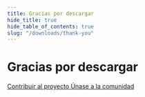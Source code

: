 ```yaml
---
title: Gracias por descargar
hide_title: true
hide_table_of_contents: true
slug: "/downloads/thank-you"
---
```


<div className="text-center margin-top--xl">

# Gracias por descargar

<div className="row margin-bottom--lg padding--sm flex-center">
<a className="button button--outline button--warning button--lg margin--sm" href="/contributing">
  Contribuir al proyecto
</a>
<a className="button button--outline button--info button--lg margin--sm" href="https://linwood.dev/matrix">
  Únase a la comunidad
</a>

</div>

</div>

